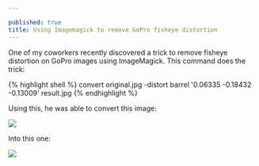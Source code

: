 ```yaml
---

published: true
title: Using Imagemagick to remove GoPro fisheye distortion
---
```

One of my coworkers recently discovered a trick to remove fisheye distortion on GoPro images using ImageMagick. This command does the trick:

{% highlight shell %}
convert original.jpg -distort barrel '0.06335 -0.18432 -0.13009' result.jpg
{% endhighlight %}

Using this, he was able to convert this image:

![]({{site.cdn_path}}/2015/01/05/2.jpg)

Into this one:

![]({{site.cdn_path}}/2015/01/05/1.jpg)
